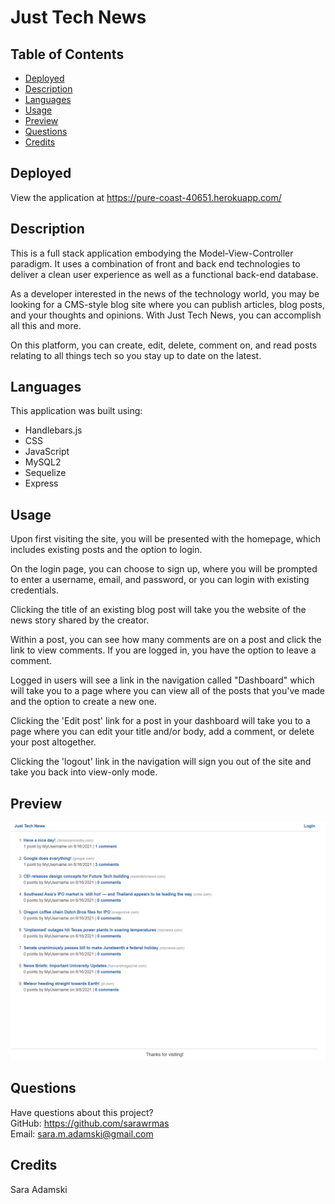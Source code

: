 # Just Tech News

## Table of Contents
* [Deployed](#deployed)
* [Description](#description)
* [Languages](#languages)
* [Usage](#usage)
* [Preview](#preview)
* [Questions](#questions)
* [Credits](#credits)

## Deployed
View the application at https://pure-coast-40651.herokuapp.com/

## Description
This is a full stack application embodying the Model-View-Controller paradigm. It uses a combination of front and back end technologies to deliver a clean user experience as well as a functional back-end database.

As a developer interested in the news of the technology world, you may be looking for a CMS-style blog site where you can publish articles, blog posts, and your thoughts and opinions. With Just Tech News, you can accomplish all this and more.

On this platform, you can create, edit, delete, comment on, and read posts relating to all things tech so you stay up to date on the latest.

## Languages
This application was built using:
* Handlebars.js
* CSS
* JavaScript
* MySQL2
* Sequelize
* Express

## Usage
Upon first visiting the site, you will be presented with the homepage, which includes existing posts and the option to login.

On the login page, you can choose to sign up, where you will be prompted to enter a username, email, and password, or you can login with existing credentials.

Clicking the title of an existing blog post will take you the website of the news story shared by the creator.

Within a post, you can see how many comments are on a post and click the link to view comments. If you are logged in, you have the option to leave a comment.

Logged in users will see a link in the navigation called "Dashboard" which will take you to a page where you can view all of the posts that you've made and the option to create a new one.

Clicking the 'Edit post' link for a post in your dashboard will take you to a page where you can edit your title and/or body, add a comment, or delete your post altogether.

Clicking the 'logout' link in the navigation will sign you out of the site and take you back into view-only mode.

## Preview
![screenshot](public/assets/images/screenshot.png)

## Questions
Have questions about this project?  
GitHub: https://github.com/sarawrmas  
Email: sara.m.adamski@gmail.com

## Credits
Sara Adamski